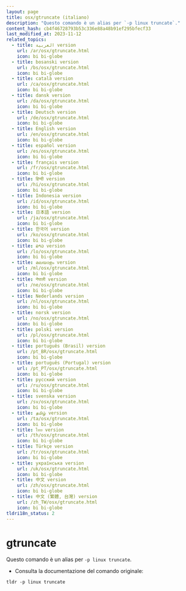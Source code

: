 ```yaml
---
layout: page
title: osx/gtruncate (italiano)
description: "Questo comando è un alias per `-p linux truncate`."
content_hash: cb4f46728793b53c336e88a48b91ef295bfecf33
last_modified_at: 2023-11-12
related_topics:
  - title: العربية version
    url: /ar/osx/gtruncate.html
    icon: bi bi-globe
  - title: bosanski version
    url: /bs/osx/gtruncate.html
    icon: bi bi-globe
  - title: català version
    url: /ca/osx/gtruncate.html
    icon: bi bi-globe
  - title: dansk version
    url: /da/osx/gtruncate.html
    icon: bi bi-globe
  - title: Deutsch version
    url: /de/osx/gtruncate.html
    icon: bi bi-globe
  - title: English version
    url: /en/osx/gtruncate.html
    icon: bi bi-globe
  - title: español version
    url: /es/osx/gtruncate.html
    icon: bi bi-globe
  - title: français version
    url: /fr/osx/gtruncate.html
    icon: bi bi-globe
  - title: हिन्दी version
    url: /hi/osx/gtruncate.html
    icon: bi bi-globe
  - title: Indonesia version
    url: /id/osx/gtruncate.html
    icon: bi bi-globe
  - title: 日本語 version
    url: /ja/osx/gtruncate.html
    icon: bi bi-globe
  - title: 한국어 version
    url: /ko/osx/gtruncate.html
    icon: bi bi-globe
  - title: ລາວ version
    url: /lo/osx/gtruncate.html
    icon: bi bi-globe
  - title: മലയാളം version
    url: /ml/osx/gtruncate.html
    icon: bi bi-globe
  - title: नेपाली version
    url: /ne/osx/gtruncate.html
    icon: bi bi-globe
  - title: Nederlands version
    url: /nl/osx/gtruncate.html
    icon: bi bi-globe
  - title: norsk version
    url: /no/osx/gtruncate.html
    icon: bi bi-globe
  - title: polski version
    url: /pl/osx/gtruncate.html
    icon: bi bi-globe
  - title: português (Brasil) version
    url: /pt_BR/osx/gtruncate.html
    icon: bi bi-globe
  - title: português (Portugal) version
    url: /pt_PT/osx/gtruncate.html
    icon: bi bi-globe
  - title: русский version
    url: /ru/osx/gtruncate.html
    icon: bi bi-globe
  - title: svenska version
    url: /sv/osx/gtruncate.html
    icon: bi bi-globe
  - title: தமிழ் version
    url: /ta/osx/gtruncate.html
    icon: bi bi-globe
  - title: ไทย version
    url: /th/osx/gtruncate.html
    icon: bi bi-globe
  - title: Türkçe version
    url: /tr/osx/gtruncate.html
    icon: bi bi-globe
  - title: українська version
    url: /uk/osx/gtruncate.html
    icon: bi bi-globe
  - title: 中文 version
    url: /zh/osx/gtruncate.html
    icon: bi bi-globe
  - title: 中文 (繁體, 台灣) version
    url: /zh_TW/osx/gtruncate.html
    icon: bi bi-globe
tldri18n_status: 2
---
```

# gtruncate

Questo comando è un alias per `-p linux truncate`.

- Consulta la documentazione del comando originale:

`tldr -p linux truncate`
